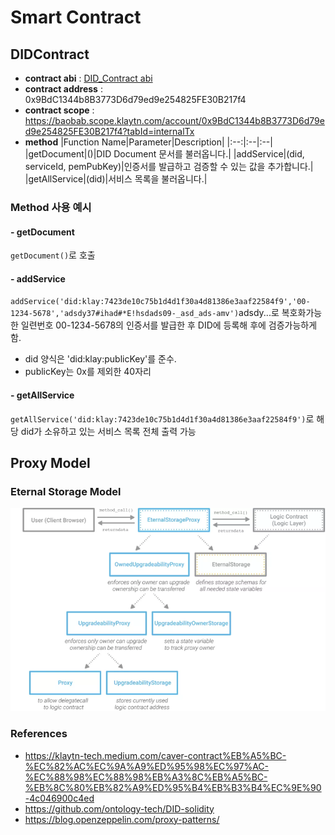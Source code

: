# Smart Contract

## DIDContract

- **contract abi** : [DID_Contract abi](./contracts/abi/DIDContractABI.json)
- **contract address** : 0x9BdC1344b8B3773D6d79ed9e254825FE30B217f4
- **contract scope** : https://baobab.scope.klaytn.com/account/0x9BdC1344b8B3773D6d79ed9e254825FE30B217f4?tabId=internalTx
- **method**
  |Function Name|Parameter|Description|
  |:--:|:--|:--|
  |getDocument|()|DID Document 문서를 불러옵니다.|
  |addService|(did, serviceId, pemPubKey)|인증서를 발급하고 검증할 수 있는 값을 추가합니다.|
  |getAllService|(did)|서비스 목록을 불러옵니다.|

### **Method** 사용 예시

#### - getDocument

`getDocument()`로 호출

#### - addService

`addService('did:klay:7423de10c75b1d4d1f30a4d81386e3aaf22584f9','00-1234-5678','adsdy37#ihad#*E!hsdads09-_asd_ads-amv')`adsdy...로 복호화가능한 일련번호 00-1234-5678의 인증서를 발급한 후 DID에 등록해 후에 검증가능하게 함.

- did 양식은 'did:klay:publicKey'를 준수.
- publicKey는 0x를 제외한 40자리

#### - getAllService

`getAllService('did:klay:7423de10c75b1d4d1f30a4d81386e3aaf22584f9')`로 해당 did가 소유하고 있는 서비스 목록 전체 출력 가능

## Proxy Model

### Eternal Storage Model

![](./doc/Eternal-Storage.png)

### References

- https://klaytn-tech.medium.com/caver-contract%EB%A5%BC-%EC%82%AC%EC%9A%A9%ED%95%98%EC%97%AC-%EC%88%98%EC%88%98%EB%A3%8C%EB%A5%BC-%EB%8C%80%EB%82%A9%ED%95%B4%EB%B3%B4%EC%9E%90-4c046900c4ed
- https://github.com/ontology-tech/DID-solidity
- https://blog.openzeppelin.com/proxy-patterns/
